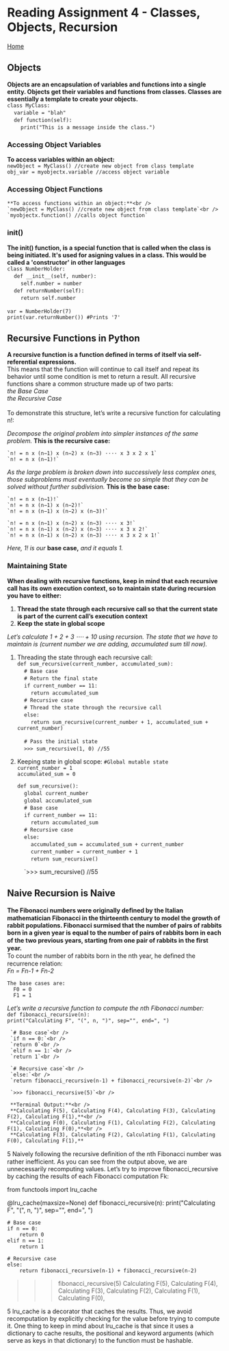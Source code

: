 # **Reading Assignment 4 - Classes, Objects, Recursion**
[Home](https://micgreene.github.io/reading-notes/)
 ## Objects
   **Objects are an encapsulation of variables and functions into a single entity. Objects get their variables and functions from classes. Classes are essentially a template to create your objects.**<br />
   `class MyClass:`<br />
    &nbsp;&nbsp;&nbsp;&nbsp;`variable = "blah"`<br />
    &nbsp;&nbsp;&nbsp;&nbsp;`def function(self):`<br />
    &nbsp;&nbsp;&nbsp;&nbsp;&nbsp;&nbsp;&nbsp;&nbsp;`print("This is a message inside the class.")`
  
   ### Accessing Object Variables <br />
   **To access variables within an object:**<br />
   `newObject = MyClass() //create new object from class template`<br />
   `obj_var = myobjectx.variable //access object variable`
    
   ### Accessing Object Functions <br />
    **To access functions within an object:**<br />
    `newObject = MyClass() //create new object from class template`<br />
    `myobjectx.function() //calls object function`
    
   ### init()
   **The __init__() function, is a special function that is called when the class is being initiated. It's used for asigning values in a class. This would be called a 'constructor' in other languages**<br />
    `class NumberHolder:`<br />
     &nbsp;&nbsp;&nbsp;&nbsp;`def __init__(self, number):`<br />
     &nbsp;&nbsp;&nbsp;&nbsp;&nbsp;&nbsp;&nbsp;&nbsp;`self.number = number`<br />
     &nbsp;&nbsp;&nbsp;&nbsp;`def returnNumber(self):`<br />
     &nbsp;&nbsp;&nbsp;&nbsp;&nbsp;&nbsp;&nbsp;&nbsp;`return self.number`<br /><br />
    `var = NumberHolder(7)`<br />
    `print(var.returnNumber()) #Prints '7'`
    
  
  ## Recursive Functions in Python
  **A recursive function is a function defined in terms of itself via self-referential expressions.**<br />
    This means that the function will continue to call itself and repeat its behavior until some condition is met to return a result. All recursive functions share a common structure made up of two parts:<br /> 
      *the Base Case*<br />
      *the Recursive Case*<br /><br />
    To demonstrate this structure, let’s write a recursive function for calculating n!:    
  
  *Decompose the original problem into simpler instances of the same problem.* **This is the recursive case:**<br />
    
    `n! = n x (n−1) x (n−2) x (n−3) ⋅⋅⋅⋅ x 3 x 2 x 1`
    `n! = n x (n−1)!`
    
  *As the large problem is broken down into successively less complex ones, those subproblems must eventually become so simple that they can be solved without further subdivision.* **This is the base case:**

    `n! = n x (n−1)!`
    `n! = n x (n−1) x (n−2)!`
    `n! = n x (n−1) x (n−2) x (n−3)!`
    
    `n! = n x (n−1) x (n−2) x (n−3) ⋅⋅⋅⋅ x 3!`
    `n! = n x (n−1) x (n−2) x (n−3) ⋅⋅⋅⋅ x 3 x 2!`
    `n! = n x (n−1) x (n−2) x (n−3) ⋅⋅⋅⋅ x 3 x 2 x 1!`
    
  *Here, 1! is our* **base case,** *and it equals 1.*
    
   ### Maintaining State
   **When dealing with recursive functions, keep in mind that each recursive call has its own execution context, so to maintain state during recursion you have to either:**
   1. **Thread the state through each recursive call so that the current state is part of the current call’s execution context**
   1. **Keep the state in global scope**
   
   *Let’s calculate 1 + 2 + 3 ⋅⋅⋅⋅ + 10 using recursion. The state that we have to maintain is (current number we are adding, accumulated sum till now).*

   1. Threading the state through each recursive call:<br />
       `def sum_recursive(current_number, accumulated_sum):`<br />
         &nbsp;&nbsp;&nbsp;&nbsp;`# Base case`<br />
         &nbsp;&nbsp;&nbsp;&nbsp;`# Return the final state`<br />
         &nbsp;&nbsp;&nbsp;&nbsp;`if current_number == 11:`<br />
           &nbsp;&nbsp;&nbsp;&nbsp;&nbsp;&nbsp;&nbsp;&nbsp;`return accumulated_sum`<br />
         &nbsp;&nbsp;&nbsp;&nbsp;`# Recursive case`<br />
         &nbsp;&nbsp;&nbsp;&nbsp;`# Thread the state through the recursive call`<br />
         &nbsp;&nbsp;&nbsp;&nbsp;`else:`<br />
           &nbsp;&nbsp;&nbsp;&nbsp;&nbsp;&nbsp;&nbsp;&nbsp;`return sum_recursive(current_number + 1, accumulated_sum + current_number)`
         
         &nbsp;&nbsp;&nbsp;&nbsp;`# Pass the initial state`<br />
         &nbsp;&nbsp;&nbsp;&nbsp;`>>> sum_recursive(1, 0) //55`
         
         
   2. Keeping state in global scope:
       `#Global mutable state`<br />
       `current_number = 1`<br />
       `accumulated_sum = 0`<br />
       
       `def sum_recursive():`<br />
       &nbsp;&nbsp;&nbsp;&nbsp;`global current_number`<br />
       &nbsp;&nbsp;&nbsp;&nbsp;`global accumulated_sum`<br />
       &nbsp;&nbsp;&nbsp;&nbsp;`# Base case`<br />
       &nbsp;&nbsp;&nbsp;&nbsp;`if current_number == 11:`<br />
       &nbsp;&nbsp;&nbsp;&nbsp;&nbsp;&nbsp;&nbsp;&nbsp;`return accumulated_sum`<br />
       &nbsp;&nbsp;&nbsp;&nbsp;`# Recursive case`<br />
       &nbsp;&nbsp;&nbsp;&nbsp;`else:`<br />
       &nbsp;&nbsp;&nbsp;&nbsp;&nbsp;&nbsp;&nbsp;&nbsp;`accumulated_sum = accumulated_sum + current_number`<br />
       &nbsp;&nbsp;&nbsp;&nbsp;&nbsp;&nbsp;&nbsp;&nbsp;`current_number = current_number + 1`<br />
       &nbsp;&nbsp;&nbsp;&nbsp;&nbsp;&nbsp;&nbsp;&nbsp;`return sum_recursive()`<br />
         
       &nbsp;&nbsp;&nbsp;&nbsp;`>>> sum_recursive() //55

  ## Naive Recursion is Naive
  **The Fibonacci numbers were originally deﬁned by the Italian mathematician Fibonacci in the thirteenth century to model the growth of rabbit populations. Fibonacci surmised that the number of pairs of rabbits born in a given year is equal to the number of pairs of rabbits born in each of the two previous years, starting from one pair of rabbits in the ﬁrst year.**<br />
    To count the number of rabbits born in the nth year, he deﬁned the recurrence relation:<br /> 
      *Fn = Fn-1 + Fn-2*<br />
      
    The base cases are:
      F0 = 0
      F1 = 1    
  
 *Let’s write a recursive function to compute the nth Fibonacci number:*<br />
     `def fibonacci_recursive(n):`<br />
     `print("Calculating F", "(", n, ")", sep="", end=", ")`<br />

     `# Base case`<br />
     `if n == 0:`<br />
     `return 0`<br />
     `elif n == 1:`<br />
     `return 1`<br />

     `# Recursive case`<br />
     `else:`<br />
     `return fibonacci_recursive(n-1) + fibonacci_recursive(n-2)`<br />
 
     `>>> fibonacci_recursive(5)`<br />
     
     **Terminal Output:**<br />
     **Calculating F(5), Calculating F(4), Calculating F(3), Calculating F(2), Calculating F(1),**<br />
     **Calculating F(0), Calculating F(1), Calculating F(2), Calculating F(1), Calculating F(0),**<br />
     **Calculating F(3), Calculating F(2), Calculating F(1), Calculating F(0), Calculating F(1),**







5
Naively following the recursive deﬁnition of the nth Fibonacci number was rather inefficient. As you can see from the output above, we are unnecessarily recomputing values. Let’s try to improve fibonacci_recursive by caching the results of each Fibonacci computation Fk:

from functools import lru_cache

@lru_cache(maxsize=None)
def fibonacci_recursive(n):
    print("Calculating F", "(", n, ")", sep="", end=", ")

    # Base case
    if n == 0:
        return 0
    elif n == 1:
        return 1

    # Recursive case
    else:
        return fibonacci_recursive(n-1) + fibonacci_recursive(n-2)
 
>>> fibonacci_recursive(5)
Calculating F(5), Calculating F(4), Calculating F(3), Calculating F(2), Calculating F(1), Calculating F(0),

5
lru_cache is a decorator that caches the results. Thus, we avoid recomputation by explicitly checking for the value before trying to compute it. One thing to keep in mind about lru_cache is that since it uses a dictionary to cache results, the positional and keyword arguments (which serve as keys in that dictionary) to the function must be hashable.
